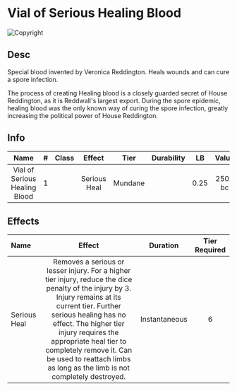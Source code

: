 # Vial of Serious Healing Blood

![Copyright](./../VialOfMinorHealingBlood/VialOfHealingBlood.png)

## Desc

Special blood invented by Veronica Reddington. Heals wounds and can cure a spore infection.

The process of creating Healing blood is a closely guarded secret of House Reddington, as it is Reddwall's largest export. During the spore epidemic, healing blood was the only known way of curing the spore infection, greatly increasing the political power of House Reddington.

## Info

|             Name             | # | Class |    Effect    |  Tier  | Durability |  LB  |  Value  |
| :---------------------------: | :-: | :---: | :----------: | :-----: | :--------: | :--: | :-----: |
| Vial of Serious Healing Blood | 1 |      | Serious Heal | Mundane |            | 0.25 | 2500 bc |

## Effects

| Name         |                                                                                                                                                                         Effect                                                                                                                                                                         |   Duration   | Tier Required |
| :----------- | :----------------------------------------------------------------------------------------------------------------------------------------------------------------------------------------------------------------------------------------------------------------------------------------------------------------------------------------------------: | :-----------: | :-----------: |
| Serious Heal | Removes a serious or lesser injury. For a higher tier injury, reduce the dice penalty of the injury by 3. Injury remains at its current tier. Further serious healing has no effect. The higher tier injury requires the appropriate heal tier to completely remove it. Can be used to reattach limbs as long as the limb is not completely destroyed. | Instantaneous |       6       |
